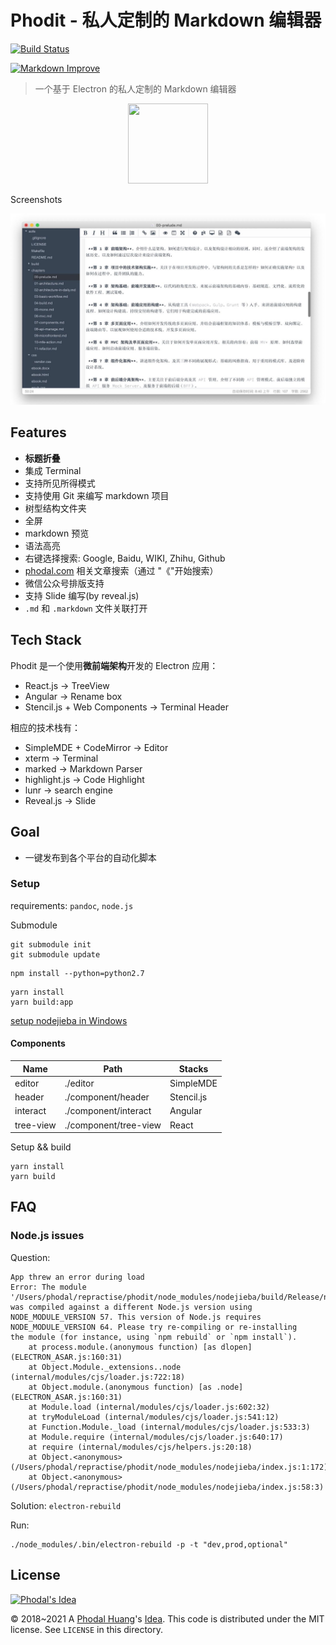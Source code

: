 # Phodit - 私人定制的 Markdown 编辑器

[![Build Status](https://travis-ci.org/phodal/phodit.svg?branch=master)](https://travis-ci.org/phodal/phodit)

[![Markdown Improve](https://img.shields.io/badge/markdown--improve-Phodal-blue.svg)](https://github.com/phodal/markdown-improve)

> 一个基于 Electron 的私人定制的 Markdown 编辑器

<p align="center">
  <img width="128" height="128" src="./assets/imgs/icons/png/256x256.png">
</p> 

Screenshots

![Screenshots](./docs/phodit.jpg)

Features
---

 - **标题折叠**
 - 集成 Terminal 
 - 支持所见所得模式
 - 支持使用 Git 来编写 markdown 项目
 - 树型结构文件夹
 - 全屏
 - markdown 预览
 - 语法高亮
 - 右键选择搜索: Google, Baidu, WIKI, Zhihu, Github
 - [phodal.com](https://www.phodal.com) 相关文章搜索（通过 "《"开始搜索）
 - 微信公众号排版支持
 - 支持 Slide 编写(by reveal.js)
 - `.md` 和 `.markdown` 文件关联打开
 
Tech Stack
---

Phodit 是一个使用**微前端架构**开发的 Electron 应用：

 - React.js -> TreeView
 - Angular -> Rename box
 - Stencil.js + Web Components -> Terminal Header
 
相应的技术栈有：
 
 - SimpleMDE + CodeMirror -> Editor
 - xterm -> Terminal
 - marked -> Markdown Parser
 - highlight.js -> Code Highlight
 - lunr -> search engine 
 - Reveal.js -> Slide
 
Goal
---

 - 一键发布到各个平台的自动化脚本

### Setup

requirements: ``pandoc``, ``node.js``

Submodule 

```
git submodule init
git submodule update
```

```
npm install --python=python2.7
```

```
yarn install 
yarn build:app
```

[setup nodejieba in Windows](https://github.com/yanyiwu/nodejieba)

#### Components

Name       |    Path                | Stacks 
-----------|------------------------|--------
 editor    |  ./editor              | SimpleMDE
 header    |  ./component/header    | Stencil.js
 interact  |  ./component/interact   | Angular
 tree-view |  ./component/tree-view | React

Setup && build

```
yarn install
yarn build
```

## FAQ

### Node.js issues

Question:

```
App threw an error during load
Error: The module '/Users/phodal/repractise/phodit/node_modules/nodejieba/build/Release/nodejieba.node'
was compiled against a different Node.js version using
NODE_MODULE_VERSION 57. This version of Node.js requires
NODE_MODULE_VERSION 64. Please try re-compiling or re-installing
the module (for instance, using `npm rebuild` or `npm install`).
    at process.module.(anonymous function) [as dlopen] (ELECTRON_ASAR.js:160:31)
    at Object.Module._extensions..node (internal/modules/cjs/loader.js:722:18)
    at Object.module.(anonymous function) [as .node] (ELECTRON_ASAR.js:160:31)
    at Module.load (internal/modules/cjs/loader.js:602:32)
    at tryModuleLoad (internal/modules/cjs/loader.js:541:12)
    at Function.Module._load (internal/modules/cjs/loader.js:533:3)
    at Module.require (internal/modules/cjs/loader.js:640:17)
    at require (internal/modules/cjs/helpers.js:20:18)
    at Object.<anonymous> (/Users/phodal/repractise/phodit/node_modules/nodejieba/index.js:1:172)
    at Object.<anonymous> (/Users/phodal/repractise/phodit/node_modules/nodejieba/index.js:58:3)
```

Solution: ``electron-rebuild``

Run:

```
./node_modules/.bin/electron-rebuild -p -t "dev,prod,optional"
```


## License

[![Phodal's Idea](https://brand.phodal.com/shields/idea-small.svg)](https://ideas.phodal.com/)

© 2018~2021 A [Phodal Huang](https://www.phodal.com)'s [Idea](https://github.com/phodal/ideas).  This code is distributed under the MIT license. See `LICENSE` in this directory.
